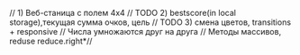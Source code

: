 // 1) Веб-станица с полем 4х4
// TODO 2) bestscore(in local storage),текущая сумма очков, цель
// TODO 3) смена цветов, transitions + responsive
// Числа умножаются друг на друга
// Методы массивов, reduse reduce.right*//
